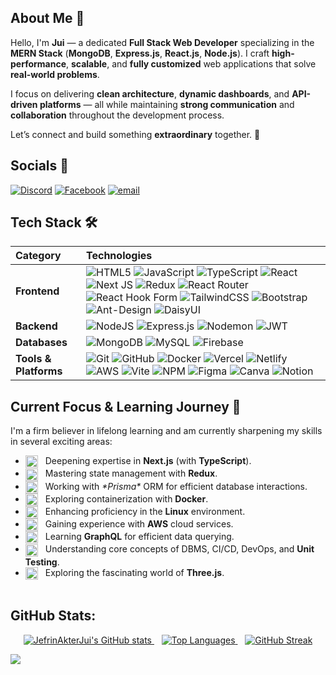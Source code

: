 
##  About Me 🚀

Hello, I'm **Jui** — a dedicated **Full Stack Web Developer** specializing in the **MERN Stack** (**MongoDB**, **Express.js**, **React.js**, **Node.js**). I craft **high-performance**, **scalable**, and **fully customized** web applications that solve **real-world problems**.

I focus on delivering **clean architecture**, **dynamic dashboards**, and **API-driven platforms** — all while maintaining **strong communication** and **collaboration** throughout the development process.

Let’s connect and build something **extraordinary** together. 🌟

## Socials 💬
[![Discord](https://img.shields.io/badge/Discord-%237289DA.svg?logo=discord&logoColor=white)](https://discord.gg/jui_dev) [![Facebook](https://img.shields.io/badge/Facebook-%231877F2.svg?logo=Facebook&logoColor=white)](https://facebook.com/jefrinakterjui) [![email](https://img.shields.io/badge/Email-D14836?logo=gmail&logoColor=white)](mailto:jefrinakterjui@gmail.com) 

## Tech Stack 🛠️

| Category | Technologies |
| :--- | :--- |
| **Frontend** | ![HTML5](https://img.shields.io/badge/html5-%23E34F26.svg?style=for-the-badge&logo=html5&logoColor=white) ![JavaScript](https://img.shields.io/badge/javascript-%23323330.svg?style=for-the-badge&logo=javascript&logoColor=%23F7DF1E) ![TypeScript](https://img.shields.io/badge/typescript-%23007ACC.svg?style=for-the-badge&logo=typescript&logoColor=white) ![React](https://img.shields.io/badge/react-%2320232a.svg?style=for-the-badge&logo=react&logoColor=%2361DAFB) ![Next JS](https://img.shields.io/badge/Next-black?style=for-the-badge&logo=next.js&logoColor=white) ![Redux](https://img.shields.io/badge/redux-%23593d88.svg?style=for-the-badge&logo=redux&logoColor=white) ![React Router](https://img.shields.io/badge/React_Router-CA4245?style=for-the-badge&logo=react-router&logoColor=white) ![React Hook Form](https://img.shields.io/badge/React%20Hook%20Form-%23EC5990.svg?style=for-the-badge&logo=reacthookform&logoColor=white) ![TailwindCSS](https://img.shields.io/badge/tailwindcss-%2338B2AC.svg?style=for-the-badge&logo=tailwind-css&logoColor=white) ![Bootstrap](https://img.shields.io/badge/bootstrap-%238511FA.svg?style=for-the-badge&logo=bootstrap&logoColor=white) ![Ant-Design](https://img.shields.io/badge/-AntDesign-%230170FE?style=for-the-badge&logo=ant-design&logoColor=white) ![DaisyUI](https://img.shields.io/badge/daisyui-5A0EF8?style=for-the-badge&logo=daisyui&logoColor=white) |
| **Backend** | ![NodeJS](https://img.shields.io/badge/node.js-6DA55F?style=for-the-badge&logo=node.js&logoColor=white) ![Express.js](https://img.shields.io/badge/express.js-%23404d59.svg?style=for-the-badge&logo=express&logoColor=%2361DAFB) ![Nodemon](https://img.shields.io/badge/NODEMON-%23323330.svg?style=for-the-badge&logo=nodemon&logoColor=%BBDEAD) ![JWT](https://img.shields.io/badge/JWT-black?style=for-the-badge&logo=JSON%20web%20tokens) |
| **Databases** | ![MongoDB](https://img.shields.io/badge/MongoDB-%234ea94b.svg?style=for-the-badge&logo=mongodb&logoColor=white) ![MySQL](https://img.shields.io/badge/mysql-4479A1.svg?style=for-the-badge&logo=mysql&logoColor=white) ![Firebase](https://img.shields.io/badge/firebase-%23039BE5.svg?style=for-the-badge&logo=firebase) |
| **Tools & Platforms** | ![Git](https://img.shields.io/badge/git-%23F05033.svg?style=for-the-badge&logo=git&logoColor=white) ![GitHub](https://img.shields.io/badge/github-%23121011.svg?style=for-the-badge&logo=github&logoColor=white) ![Docker](https://img.shields.io/badge/docker-%230db7ed.svg?style=for-the-badge&logo=docker&logoColor=white) ![Vercel](https://img.shields.io/badge/vercel-%23000000.svg?style=for-the-badge&logo=vercel&logoColor=white) ![Netlify](https://img.shields.io/badge/netlify-%23000000.svg?style=for-the-badge&logo=netlify&logoColor=#00C7B7) ![AWS](https://img.shields.io/badge/AWS-%23FF9900.svg?style=for-the-badge&logo=amazon-aws&logoColor=white) ![Vite](https://img.shields.io/badge/vite-%23646CFF.svg?style=for-the-badge&logo=vite&logoColor=white) ![NPM](https://img.shields.io/badge/NPM-%23CB3837.svg?style=for-the-badge&logo=npm&logoColor=white) ![Figma](https://img.shields.io/badge/figma-%23F24E1E.svg?style=for-the-badge&logo=figma&logoColor=white) ![Canva](https://img.shields.io/badge/Canva-%2300C4CC.svg?style=for-the-badge&logo=Canva&logoColor=white) ![Notion](https://img.shields.io/badge/Notion-%23000000.svg?style=for-the-badge&logo=notion&logoColor=white) |

## Current Focus & Learning Journey 🎯
I'm a firm believer in lifelong learning and am currently sharpening my skills in several exciting areas:

<table>
  <tr>

  <ul>
        <li><img src="https://cdn.simpleicons.org/nextdotjs/white" height="20" alt="Next.js" style="vertical-align: middle; margin-right: 8px;" /> Deepening expertise in <b>Next.js</b> (with <b>TypeScript</b>).</li>
        <li><img src="https://cdn.simpleicons.org/redux/purple" height="20" alt="Redux" style="vertical-align: middle; margin-right: 8px;" /> Mastering state management with <b>Redux</b>.</li>
        <li><img src="https://cdn.simpleicons.org/prisma/greyish-blue" height="20" alt="Prisma" style="vertical-align: middle; margin-right: 8px;" /> Working with <i>*Prisma*</i> ORM for efficient database interactions.</li>
        <li><img src="https://cdn.simpleicons.org/docker/bright-blue" height="20" alt="Docker" style="vertical-align: middle; margin-right: 8px;" /> Exploring containerization with <b>Docker</b>.</li>
        <li><img src="https://cdn.simpleicons.org/linux/Orange" height="20" alt="Linux" style="vertical-align: middle; margin-right: 8px;" /> Enhancing proficiency in the <b>Linux</b> environment.</li>
        <li><img src="https://cdn.jsdelivr.net/gh/devicons/devicon@latest/icons/amazonwebservices/amazonwebservices-original-wordmark.svg" height="20" alt="AWS" style="vertical-align: middle; margin-right: 8px;" /> Gaining experience with <b>AWS</b> cloud services.</li>

<li><img src="https://cdn.simpleicons.org/graphql/hot-pink" height="20" alt="GraphQL" style="vertical-align: middle; margin-right: 8px;" /> Learning <b>GraphQL</b> for efficient data querying.</li>
        <li><img src="https://cdn.simpleicons.org/jest/white" height="20" alt="Jest" style="vertical-align: middle; margin-right: 8px;" /> Understanding core concepts of DBMS, CI/CD, DevOps, and <b>Unit Testing</b>.</li>
        <li><img src="https://cdn.simpleicons.org/threedotjs/white" height="20" alt="Three.js" style="vertical-align: middle; margin-right: 8px;" /> Exploring the fascinating world of <b>Three.js</b>.</li>
      </ul>
  
  </tr>
</table>

## GitHub Stats:
<p align="center">
  <a href="https://github.com/anuraghazra/github-readme-stats">
<img src="https://github-readme-stats.vercel.app/api?username=JefrinAkterJui&show_icons=true&theme=transparent&hide_border=true&count_private=true&cache_seconds=60" alt="JefrinAkterJui's GitHub stats" />

  </a>
  &nbsp;&nbsp;
  <a href="https://github.com/anuraghazra/github-readme-stats">
    <img src="https://github-readme-stats.vercel.app/api/top-langs/?username=JefrinAkterJui&layout=compact&theme=transparent&hide_border=true" alt="Top Languages" />
  </a>
  &nbsp;&nbsp;
  <a href="https://git.io/streak-stats">
<img src="https://streak-stats.demolab.com/?user=JefrinAkterJui&theme=transparent&hide_border=true" alt="GitHub Streak" />
  </a>
</p>


[![](https://visitcount.itsvg.in/api?id=JefrinAkterJui&icon=0&color=0)](https://visitcount.itsvg.in)

<!-- Proudly created with GPRM ( https://gprm.itsvg.in ) -->
